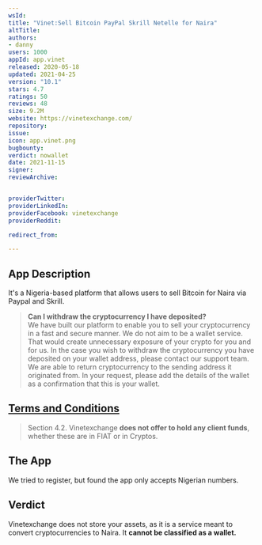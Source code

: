```yaml
---
wsId: 
title: "Vinet:Sell Bitcoin PayPal Skrill Netelle for Naira"
altTitle: 
authors:
- danny
users: 1000
appId: app.vinet
released: 2020-05-18
updated: 2021-04-25
version: "10.1"
stars: 4.7
ratings: 50
reviews: 48
size: 9.2M
website: https://vinetexchange.com/
repository: 
issue: 
icon: app.vinet.png
bugbounty: 
verdict: nowallet
date: 2021-11-15
signer: 
reviewArchive:


providerTwitter: 
providerLinkedIn: 
providerFacebook: vinetexchange
providerReddit: 

redirect_from:

---
```



## App Description

It's a Nigeria-based platform that allows users to sell Bitcoin for Naira via Paypal and Skrill.

> **Can I withdraw the cryptocurrency I have deposited?** <br>
We have built our platform to enable you to sell your cryptocurrency in a fast and secure manner. We do not aim to be a wallet service. That would create unnecessary exposure of your crypto for you and for us. In the case you wish to withdraw the cryptocurrency you have deposited on your wallet address, please contact our support team. We are able to return cryptocurrency to the sending address it originated from. In your request, please add the details of the wallet as a confirmation that this is your wallet.

## [Terms and Conditions](https://vinetexchange.com/privacy)

> Section 4.2. Vinetexchange **does not offer to hold any client funds**, whether these are in FIAT or in Cryptos.

## The App

We tried to register, but found the app only accepts Nigerian numbers.

## Verdict

Vinetexchange does not store your assets, as it is a service meant to convert cryptocurrencies to Naira. It **cannot be classified as a wallet.**
